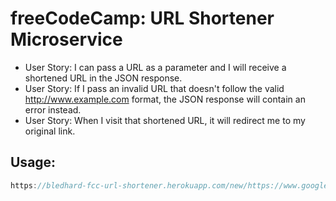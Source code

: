 # freeCodeCamp: URL Shortener Microservice

* User Story: I can pass a URL as a parameter and I will receive a shortened URL in the JSON response.
* User Story: If I pass an invalid URL that doesn't follow the valid http://www.example.com format, the JSON response will contain an error instead.
* User Story: When I visit that shortened URL, it will redirect me to my original link.

## Usage:
```js
https://bledhard-fcc-url-shortener.herokuapp.com/new/https://www.google.com
```